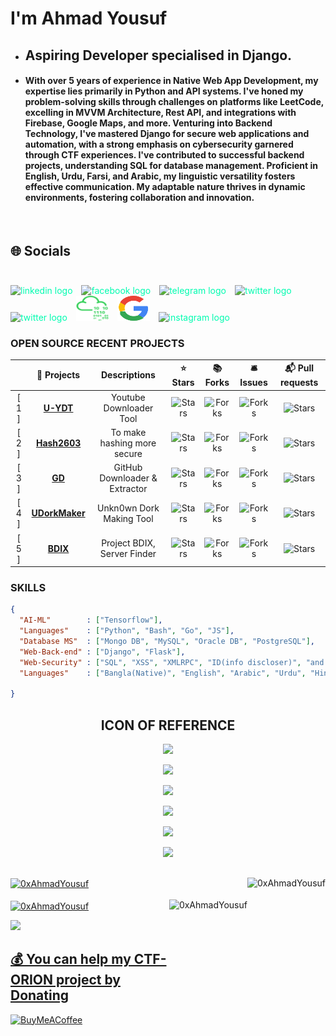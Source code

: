 # I'm Ahmad Yousuf
- ## Aspiring Developer specialised in Django.
- #### With over 5 years of experience in Native Web App Development, my expertise lies primarily in Python and API systems. I've honed my problem-solving skills through challenges on platforms like LeetCode, excelling in MVVM Architecture, Rest API, and integrations with Firebase, Google Maps, and more. Venturing into Backend Technology, I've mastered Django for secure web applications and automation, with a strong emphasis on cybersecurity garnered through CTF experiences. I've contributed to successful backend projects, understanding SQL for database management. Proficient in English, Urdu, Farsi, and Arabic, my linguistic versatility fosters effective communication. My adaptable nature thrives in dynamic environments, fostering collaboration and innovation.

<br>

## 🌐 Socials
<div align="left" style="text-decoration: none;">
  <div style="text-align: left; font-size: 20px;">
      <br>
  </div>
    <a href="https://www.linkedin.com/in/Unkn0wn2603/" target="_blank" style="text-decoration: none;color: #00fcb0;margin-right: 10px;">
    <img src="https://raw.githubusercontent.com/maurodesouza/profile-readme-generator/master/src/assets/icons/social/linkedin/default.svg" width="52" height="40" alt="linkedin logo">
    </a>
    <a href="https://www.facebook.com/Unkn0wn2603/" target="_blank" style="text-decoration: none;color: #00fcb0;margin-right: 10px;">
    <img src="https://raw.githubusercontent.com/maurodesouza/profile-readme-generator/master/src/assets/icons/social/facebook/default.svg" width="52" height="40" alt="facebook logo">
    </a>
    <a href="https://t.me/Unkn0wn2603/" target="_blank" style="text-decoration: none;color: #00fcb0;margin-right: 10px;">
    <img src="https://raw.githubusercontent.com/maurodesouza/profile-readme-generator/master/src/assets/icons/social/telegram/default.svg" width="52" height="40" alt="telegram logo">
    </a>
    <a href="https://www.twitter.com/Unkn0wn2603/" target="_blank" style="text-decoration: none;color: #00fcb0;margin-right: 10px;">
    <img src="https://raw.githubusercontent.com/maurodesouza/profile-readme-generator/master/src/assets/icons/social/twitter/default.svg" width="52" height="40" alt="twitter logo">
    </a>
    <a href="https://www.youtube.com/@Unkn0wn2603/" target="_blank" style="text-decoration: none;color: #00fcb0;margin-right: 10px;">
    <img src="https://raw.githubusercontent.com/maurodesouza/profile-readme-generator/master/src/assets/icons/social/youtube/default.svg" width="52" height="40" alt="twitter logo">
    </a>
    <a href="https://tryhackme.com/p/Unkn0wn2603" target="_blank" style="text-decoration: none;color: #00fcb0;margin-right: 10px;">
    <img src="https://github.com/0xAhmadYousuf/DB/raw/main/thm.svg" width="52" height="40" alt="twitter logo">
    </a>
    <a href="https://google.com/search?q=Unkn0wn2603" target="_blank" style="text-decoration: none;color: #00fcb0;margin-right: 10px;">
    <img src="https://github.com/0xAhmadYousuf/DB/raw/main/google.svg" width="52" height="40" alt="twitter logo">
    </a>
    <a href="mailto:Unkn0wn2603@protonmail.com" target="_blank" style="text-decoration: none;color: #00fcb0;margin-right: 10px;">
    <img src="https://raw.githubusercontent.com/maurodesouza/profile-readme-generator/master/src/assets/icons/social/gmail/default.svg" width="52" height="40" alt="instagram logo">
    </a>
</div>


### OPEN SOURCE RECENT PROJECTS

|         |         🎁 Projects                                                                               |                          Descriptions                        |                                                                ⭐ Stars                                                              |                                                               📚 Forks                                                                |                                                               🛎 Issues                                                                |                                                             📬 Pull requests                                                              |
|:-------:|:-------------------------------------------------------------------------------------------------:|:------------------------------------------------------------:|:-------------------------------------------------------------------------------------------------------------------------------------:|:-------------------------------------------------------------------------------------------------------------------------------------:|:--------------------------------------------------------------------------------------------------------------------------------------:|:------------------------------------------------------------------------------------------------------------------------------------------:|
|  [ 1 ]  |  <a href="https://github.com/0xAhmadYousuf/U-YDT"><b>U-YDT</b></a>                                |  Youtube Downloader Tool                                     |  <img alt="Stars" src="https://img.shields.io/github/stars/0xAhmadYousuf/U-YDT?style=flat-square&labelColor=343b41"/>                 |  <img alt="Forks" src="https://img.shields.io/github/forks/0xAhmadYousuf/U-YDT?style=flat-square&labelColor=343b41"/>                 |  <img alt="Forks" src="https://img.shields.io/github/issues/0xAhmadYousuf/U-YDT?style=flat-square&labelColor=343b41"/>                 |  <img alt="Stars" src="https://img.shields.io/github/issues-pr/0xAhmadYousuf/U-YDT?style=flat-square&labelColor=343b41"/>                  |
|  [ 2 ]  |  <a href="https://github.com/0xAhmadYousuf/Hash2603"><b>Hash2603</b></a>                          |  To make hashing more secure                                 |  <img alt="Stars" src="https://img.shields.io/github/stars/0xAhmadYousuf/Hash2603?style=flat-square&labelColor=343b41"/>              |  <img alt="Forks" src="https://img.shields.io/github/forks/0xAhmadYousuf/Hash2603?style=flat-square&labelColor=343b41"/>              |  <img alt="Forks" src="https://img.shields.io/github/issues/0xAhmadYousuf/Hash2603?style=flat-square&labelColor=343b41"/>              |  <img alt="Stars" src="https://img.shields.io/github/issues-pr/0xAhmadYousuf/Hash2603?style=flat-square&labelColor=343b41"/>               |
|  [ 3 ]  |  <a href="https://github.com/0xAhmadYousuf/GD"><b>GD</b></a>                                      |  GitHub Downloader & Extractor                               |  <img alt="Stars" src="https://img.shields.io/github/stars/0xAhmadYousuf/GD?style=flat-square&labelColor=343b41"/>                    |  <img alt="Forks" src="https://img.shields.io/github/forks/0xAhmadYousuf/GD?style=flat-square&labelColor=343b41"/>                    |  <img alt="Forks" src="https://img.shields.io/github/issues/0xAhmadYousuf/GD?style=flat-square&labelColor=343b41"/>                    |  <img alt="Stars" src="https://img.shields.io/github/issues-pr/0xAhmadYousuf/GD?style=flat-square&labelColor=343b41"/>                     |
|  [ 4 ]  |  <a href="https://github.com/0xAhmadYousuf/UDorkMaker"><b>UDorkMaker</b></a>                      |  Unkn0wn Dork Making Tool                                    |  <img alt="Stars" src="https://img.shields.io/github/stars/0xAhmadYousuf/UDorkMaker?style=flat-square&labelColor=343b41"/>            |  <img alt="Forks" src="https://img.shields.io/github/forks/0xAhmadYousuf/UDorkMaker?style=flat-square&labelColor=343b41"/>            |  <img alt="Forks" src="https://img.shields.io/github/issues/0xAhmadYousuf/UDorkMaker?style=flat-square&labelColor=343b41"/>            |  <img alt="Stars" src="https://img.shields.io/github/issues-pr/0xAhmadYousuf/UDorkMaker?style=flat-square&labelColor=343b41"/>             |
|  [ 5 ]  |  <a href="https://github.com/0xAhmadYousuf/bdix"><b>BDIX</b></a>                                  |  Project BDIX, Server Finder                                 |  <img alt="Stars" src="https://img.shields.io/github/stars/0xAhmadYousuf/bdix?style=flat-square&labelColor=343b41"/>                  |  <img alt="Forks" src="https://img.shields.io/github/forks/0xAhmadYousuf/bdix?style=flat-square&labelColor=343b41"/>                  |  <img alt="Forks" src="https://img.shields.io/github/issues/0xAhmadYousuf/bdix?style=flat-square&labelColor=343b41"/>                  |  <img alt="Stars" src="https://img.shields.io/github/issues-pr/0xAhmadYousuf/bdix?style=flat-square&labelColor=343b41"/>                   |


### SKILLS
```json
{ 
  "AI-ML"        : ["Tensorflow"],
  "Languages"    : ["Python", "Bash", "Go", "JS"],
  "Database MS"  : ["Mongo DB", "MySQL", "Oracle DB", "PostgreSQL"],
  "Web-Back-end" : ["Django", "Flask"],
  "Web-Security" : ["SQL", "XSS", "XMLRPC", "ID(info discloser)", "and more..."],
  "Languages"    : ["Bangla(Native)", "English", "Arabic", "Urdu", "Hindi", "Farsi"],

}
```

<h2 align="center">ICON OF REFERENCE</h2>

<p align="center"><a href="https://skillicons.dev"><img src="https://skillicons.dev/icons?i=bash,c,css,django,flask,html,js,py,pytorch,tensorflow,nextjs" /></a></p>
<p align="center"><a href="https://skillicons.dev"><img src="https://skillicons.dev/icons?i=ae,anaconda,docker,git,github,githubactions,gitlab,pycharm,vscode,postman,replit" /></a></p>
<p align="center"><a href="https://skillicons.dev"><img src="https://skillicons.dev/icons?i=aws,azure,gcp,cloudflare,heroku,firebase,raspberrypi,redhat,ubuntu,linux,debian" /></a></p>
<p align="center"><a href="https://skillicons.dev"><img src="https://skillicons.dev/icons?i=mongodb,mysql,sqlite,wordpress,regex,discord,bots,gmail,instagram,linkedin,stackoverflow" /></a></p>
<p align="center"><a href="https://skillicons.dev"><img src="https://skillicons.dev/icons?i=kali,powershell,windows,arch,raspberrypi,redhat,ubuntu,linux,debian,md,ps" /></a></p>
<p align="center"><a href="https://skillicons.dev"><img src="https://skillicons.dev/icons?i=svg,xd" /></a></p>

<h2 align="center"></h2>

<a href="https://github.com/0xAhmadYousuf/"><img align="center" height="157em" src="https://github-readme-stats.vercel.app/api?username=0xAhmadYousuf&theme=tokyonight&layout=compact&show_icons=true&locale=en" alt="0xAhmadYousuf" /><img align="right" height="157em" src="https://github-readme-stats.vercel.app/api/top-langs?username=0xAhmadYousuf&theme=tokyonight&show_icons=true&locale=en&layout=compact" alt="0xAhmadYousuf" /></a>
</br>
</br>
<a href="https://leetcode.com/Unkn0wn2603/"><img align="center" height="150em" src="https://leetcard.jacoblin.cool/Unkn0wn2603?theme=dark" alt="0xAhmadYousuf" /><a href="https://github.com/0xAhmadYousuf/"><img align="right" height="150em" src="https://github-readme-streak-stats.herokuapp.com/?user=0xAhmadYousuf&theme=tokyonight&layout=compact" alt="0xAhmadYousuf" />

![](https://raw.githubusercontent.com/Sutil/Sutil/2b2fad3bf54522bb30c8c170591fc68ff51b69e6/github-contribution-grid-snake2.svg)

## 💰 You can help my CTF-ORION project by Donating
[![BuyMeACoffee](https://img.shields.io/badge/Buy%20Me%20a%20Coffee-ffdd00?style=for-the-badge&logo=buy-me-a-coffee&logoColor=black)](https://www.buymeacoffee.com/Unkn0wn2603)
